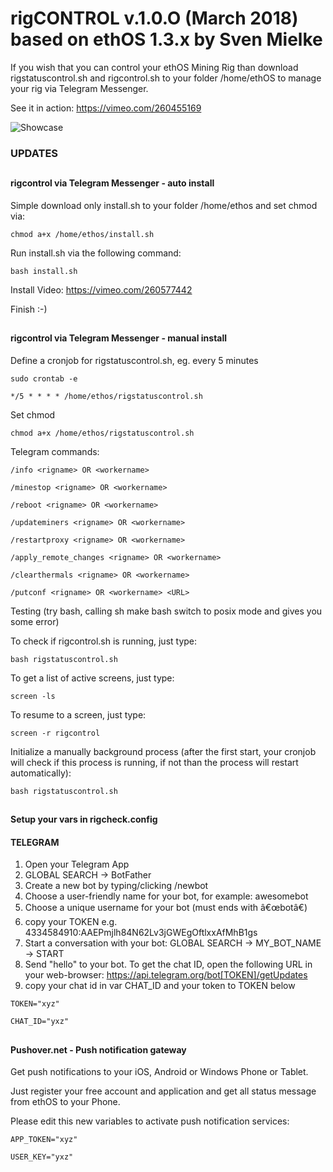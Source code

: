 # rigCONTROL v.1.0.O (March 2018) based on ethOS 1.3.x by Sven Mielke #
  
If you wish that you can control your ethOS Mining Rig than download rigstatuscontrol.sh and rigcontrol.sh to your folder /home/ethOS to manage your rig via Telegram Messenger.

See it in action: https://vimeo.com/260455169


![Showcase](https://i.imgur.com/RZU6VOG.jpg)

### UPDATES ###
##

##
#### rigcontrol via Telegram Messenger - auto install ####

Simple download only install.sh to your folder /home/ethos and set chmod via:

``` chmod a+x /home/ethos/install.sh ```

Run install.sh via the following command:

``` bash install.sh ```

Install Video: https://vimeo.com/260577442

Finish :-)

##
#### rigcontrol via Telegram Messenger - manual install ####

Define a cronjob for rigstatuscontrol.sh, eg. every 5 minutes

``` sudo crontab -e ```

``` */5 * * * * /home/ethos/rigstatuscontrol.sh ```

Set chmod

``` chmod a+x /home/ethos/rigstatuscontrol.sh ```


Telegram commands:

``` /info <rigname> OR <workername> ```

``` /minestop <rigname> OR <workername> ```

``` /reboot <rigname> OR <workername> ```

``` /updateminers <rigname> OR <workername> ```

``` /restartproxy <rigname> OR <workername> ```

``` /apply_remote_changes <rigname> OR <workername> ```

``` /clearthermals <rigname> OR <workername> ```

``` /putconf <rigname> OR <workername> <URL> ```



Testing (try bash, calling sh make bash switch to posix mode and gives you some error)

To check if rigcontrol.sh is running, just type:
 
``` bash rigstatuscontrol.sh ``` 

To get a list of active screens, just type:

``` screen -ls ``` 

To resume to a screen, just type:

``` screen -r rigcontrol ```

Initialize a manually background process (after the first start, your cronjob will check if this process is running, if not than the process will restart automatically):

``` bash rigstatuscontrol.sh ``` 


##
#### Setup your vars in rigcheck.config ####

#### TELEGRAM ####
1. Open your Telegram App
2. GLOBAL SEARCH -> BotFather
3. Create a new bot by typing/clicking /newbot
4. Choose a user-friendly name for your bot, for example: awesomebot
5. Choose a unique username for your bot (must ends with â€œbotâ€)
6. copy your TOKEN e.g. 4334584910:AAEPmjlh84N62Lv3jGWEgOftlxxAfMhB1gs
7. Start a conversation with your bot: GLOBAL SEARCH -> MY_BOT_NAME -> START
8. Send "hello" to your bot. To get the chat ID, open the following URL in your web-browser: https://api.telegram.org/bot[TOKEN]/getUpdates
9. copy your chat id in var CHAT_ID and your token to TOKEN below

``` TOKEN="xyz" ```

``` CHAT_ID="yxz" ```


##
#### Pushover.net - Push notification gateway ####

Get push notifications to your iOS, Android or Windows Phone or Tablet.

Just register your free account and application and get all status message from ethOS to your Phone.

Please edit this new variables to activate push notification services: 

``` APP_TOKEN="xyz" ```

``` USER_KEY="yxz" ```


